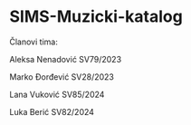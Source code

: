 # SIMS-Muzicki-katalog


Članovi tima:


Aleksa Nenadović SV79/2023

Marko Đorđević SV28/2023

Lana Vuković SV85/2024

Luka Berić SV82/2024
